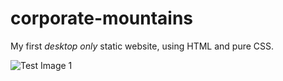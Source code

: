 # corporate-mountains

My first *desktop only* static website, using HTML and pure CSS.

![Test Image 1](https://github.com/avivdaniel/corporate-mountains/blob/master/avivdaniel.github.io_corporate-mountains_.png)
